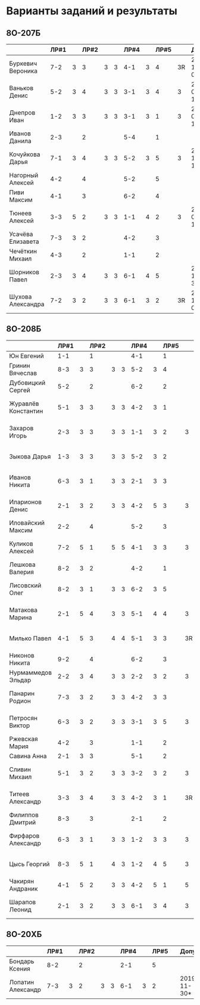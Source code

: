 # Варианты заданий и результаты

## 8О-207Б
|                     | ЛР#1 |   | ЛР#2 |   |   | ЛР#4 |   | ЛР#5 |   |   Допуск   |
|---------------------|------|---|------|---|---|------|---|------|---|------------|
| Буркевич Вероника   | 7-2  | 3 |  3   | 3 | 3 | 4-1  | 3 |  4   | 3R| 2019-11-02*|
| Ваньков Денис       | 5-2  | 3 |  4   | 3 | 3 | 3-1  | 3 |  4   | 3 | 2019-01-10*|
| Днепров Иван        | 1-2  | 3 |  3   | 3 | 3 | 3-1  | 3 |  1   | 3 | 2019-01-19*|
| Иванов Данила       | 2-3  |   |  2   |   |   | 5-4  |   |  1   |   |            |
| Кочуйкова Дарья     | 7-1  | 3 |  4   | 3 | 3 | 5-2  | 3 |  5   | 3 | 2019-10-19*|
| Нагорный Алексей    | 4-2  |   |  4   |   |   | 5-2  |   |  5   |   |            |
| Пиви Максим         | 4-1  |   |  3   |   |   | 6-2  |   |  4   |   |            |
| Тюнеев Алексей      | 3-3  | 5 |  2   | 3 | 3 | 1-1  | 4 |  2   | 3 | 2019-01-10*|
| Усачёва Елизавета   | 7-3  | 3 |  2   |   |   | 4-2  |   |  3   |   |            |
| Чечёткин Михаил     | 4-3  |   |  2   |   |   | 1-1  |   |  2   |   |            |
| Шорников Павел      | 2-3  | 3 |  4   | 3 | 3 | 6-1  | 4 |  5   |   | 2019-11-30*|
| Шухова Александра   | 7-2  | 3 |  2   | 3 | 3 | 6-1  | 3 |  2   | 3R| 2019-11-02*|

## 8О-208Б
|                     | ЛР#1 |   | ЛР#2 |   |   | ЛР#4 |   | ЛР#5 |   |   Допуск   |
|---------------------|------|---|------|---|---|------|---|------|---|------------|
| Юн Евгений          | 1-1  |   |  1   |   |   | 4-1  |   |  1   |   |            |
| Гринин Вячеслав     | 8-3  | 3 |  3   | 3 | 3 | 5-2  | 3 |  4   |   | 2019-04-20 |
| Дубовицкий Сергей   | 5-2  |   |  2   |   |   | 6-2  |   |  2   |   |            |
| Журавлёв Константин | 5-1  | 3 |  3   | 3 | 3 | 4-2  | 3 |  1   |   | 2019-04-27*|
| Захаров Игорь       | 2-3  | 3 |  3   | 3 | 3 | 1-1  | 3 |  2   | 3 | 2019-05-11*|
| Зыкова Дарья        | 1-3  | 3 |  3   | 3 | 3 | 5-2  | 3 |  2   |   | 2019-05-25*|
| Иванов Никита       | 6-3  | 3 |  1   | 3 | 3 | 2-1  | 3 |  3   |   | 2019-12-07*|
| Иларионов Денис     | 2-1  | 3 |  2   | 3 | 3 | 4-2  | 5 |  3   | 3 | 2019-01-10*|
| Иловайский Максим   | 2-2  |   |  4   |   |   | 5-2  |   |  3   |   |            |
| Куликов Алексей     | 7-2  | 5 |  1   | 5 | 5 | 4-1  | 3 |  3   | 3 | 2019-01-10*|
| Лешкова Валерия     | 8-2  | 3 |  2   |   |   | 4-2  |   |  1   |   |            |
| Лисовский Олег      | 8-2  | 3 |  1   | 3 | 3 | 6-2  | 3 |  5   |   | 2019-04-20*|
| Матакова Марина     | 2-1  | 5 |  4   | 3 | 3 | 5-1  | 4 |  4   | 3 | 2019-01-10*|
| Милько Павел        | 4-1  | 5 |  3   | 4 | 4 | 5-1  | 3 |  3   | 3R| 2018-12-22*|
| Никонов Никита      | 9-2  |   |  4   |   |   | 6-2  |   |  3   |   |            |
| Нурмаммедов Эльдар  | 2-2  | 3 |  4   | 3 | 3 | 2-2  | 3 |  2   | 3 | 2020-02-21 |
| Панарин Родион      | 7-3  | 3 |  2   | 3 | 3 | 4-2  | 3 |  3   |   | 2019-04-27*|
| Петросян Виктор     | 6-3  | 3 |  2   | 3 | 3 | 3-1  | 3 |  5   | 3 | 2018-03-02*|
| Ржевская Мария      | 4-2  |   |  3   |   |   | 1-1  |   |  2   |   |            |
| Савина Анна         | 2-1  | 3 |  3   |   |   | 5-1  |   |  2   |   |            |
| Сливин Михаил       | 5-1  | 3 |  2   | 3 | 3 | 3-2  | 3 |  2   | 3 | 2019-01-10*|
| Титеев Александр    | 3-3  | 3 |  4   | 3 | 3 | 4-2  | 3 |  1   | 3R| 2019-04-27*|
| Филиппов Дмитрий    | 8-3  |   |  3   |   |   | 2-1  |   |  2   |   |            |
| Фирфаров Александр  | 6-3  | 3 |  1   | 3 | 3 | 1-2  | 3 |  3   | 3 | 2019-01-10*|
| Цысь Георгий        | 8-3  | 5 |  1   | 4 | 3 | 1-2  | 4 |  5   | 3 | 2019-01-10*|
| Чакирян Андраник    | 4-1  | 5 |  2   | 3 | 3 | 4-2  | 5 |  1   | 5 | 2018-12-22 |
| Шарапов Леонид      | 2-1  | 3 |  2   | 3 | 3 | 6-1  | 3 |  4   | 3 | 2019-10-12*|

## 8О-20XБ
|                     | ЛР#1 |   | ЛР#2 |   |   | ЛР#4 |   | ЛР#5 |   |   Допуск   |
|---------------------|------|---|------|---|---|------|---|------|---|------------|
| Бондарь Ксения      | 8-2  |   |  2   |   |   | 2-1  |   |  5   |   |            |
| Лопатин Александр   | 7-3  | 3 |  2   | 3 | 3 | 6-1  | 3 |  2   |   | 2019-11-30*|
